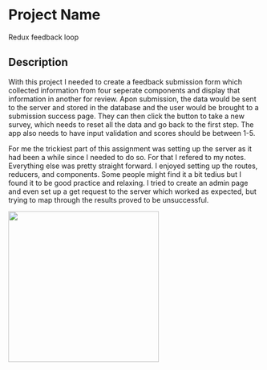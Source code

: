 # Project Name
Redux feedback loop

## Description
With this project I needed to create a feedback submission form which collected information from four seperate components and display that information in another for review. Apon submission, the data would be sent to the server and stored in the database and the user would be brought to a submission success page. They can then click the button to take a new survey, which needs to reset all the data and go back to the first step. The app also needs to have input validation and scores should be between 1-5. 

For me the trickiest part of this assignment was setting up the server as it had been a while since I needed to do so. For that I refered to my notes. Everything else was pretty straight forward. I enjoyed setting up the routes, reducers, and components. Some people might find it a bit tedius but I found it to be good practice and relaxing. I tried to create an admin page and even set up a get request to the server which worked as expected, but trying to map through the results proved to be unsuccessful. 

<img src="/images/Screen Shot 2022-02-27 at 12.57.27 PM.png" alt="" style="height: 300px; width: 300px;"/>

